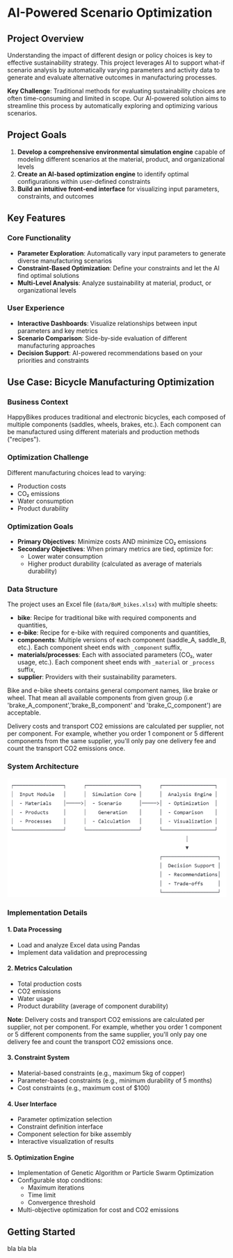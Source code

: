 # AI-Powered Scenario Optimization

## Project Overview

Understanding the impact of different design or policy choices is key to effective sustainability strategy. This project leverages AI to support what-if scenario analysis by automatically varying parameters and activity data to generate and evaluate alternative outcomes in manufacturing processes.

**Key Challenge**: Traditional methods for evaluating sustainability choices are often time-consuming and limited in scope. Our AI-powered solution aims to streamline this process by automatically exploring and optimizing various scenarios.

## Project Goals

1) **Develop a comprehensive environmental simulation engine** capable of modeling different scenarios at the material, product, and organizational levels
2) **Create an AI-based optimization engine** to identify optimal configurations within user-defined constraints
3) **Build an intuitive front-end interface** for visualizing input parameters, constraints, and outcomes

## Key Features

### Core Functionality

- **Parameter Exploration**: Automatically vary input parameters to generate diverse manufacturing scenarios
- **Constraint-Based Optimization**: Define your constraints and let the AI find optimal solutions
- **Multi-Level Analysis**: Analyze sustainability at material, product, or organizational levels

### User Experience

- **Interactive Dashboards**: Visualize relationships between input parameters and key metrics
- **Scenario Comparison**: Side-by-side evaluation of different manufacturing approaches
- **Decision Support**: AI-powered recommendations based on your priorities and constraints

## Use Case: Bicycle Manufacturing Optimization

### Business Context
HappyBikes produces traditional and electronic bicycles, each composed of multiple components (saddles, wheels, brakes, etc.). Each component can be manufactured using different materials and production methods ("recipes").

### Optimization Challenge
Different manufacturing choices lead to varying:
- Production costs
- CO₂ emissions
- Water consumption
- Product durability

### Optimization Goals

- **Primary Objectives**: Minimize costs AND minimize CO₂ emissions
- **Secondary Objectives**: When primary metrics are tied, optimize for:
    - Lower water consumption
    - Higher product durability (calculated as average of materials durability)


### Data Structure
The project uses an Excel file (`data/BoM_bikes.xlsx`) with multiple sheets:

- **bike**: Recipe for traditional bike with required components and quantities,
- **e-bike**: Recipe for e-bike with required components and quantities,
- **components**: Multiple versions of each component (saddle_A, saddle_B, etc.). Each component sheet ends with `_component` suffix,
- **materials/processes**: Each with associated parameters (CO₂, water usage, etc.). Each component sheet ends with `_material` or `_process` suffix,
- **supplier**: Providers with their sustainability parameters.

Bike and e-bike sheets contains general compoment names, like brake or wheel. That mean all available components from given group (i.e 'brake_A_component','brake_B_component' and 'brake_C_component') are acceptable.

Delivery costs and transport CO2 emissions are calculated per supplier, not per component. For example, whether you order 1 component or 5 different components from the same supplier, you'll only pay one delivery fee and count the transport CO2 emissions once.

### System Architecture
![Proposed system Architecture](system_architecture.png)

### Implementation Details

#### 1. Data Processing
- Load and analyze Excel data using Pandas
- Implement data validation and preprocessing

#### 2. Metrics Calculation
- Total production costs
- CO2 emissions
- Water usage
- Product durability (average of component durability)

**Note**: Delivery costs and transport CO2 emissions are calculated per supplier, not per component. For example, whether you order 1 component or 5 different components from the same supplier, you'll only pay one delivery fee and count the transport CO2 emissions once.

#### 3. Constraint System
- Material-based constraints (e.g., maximum 5kg of copper)
- Parameter-based constraints (e.g., minimum durability of 5 months)
- Cost constraints (e.g., maximum cost of $100)

#### 4. User Interface
- Parameter optimization selection
- Constraint definition interface
- Component selection for bike assembly
- Interactive visualization of results

#### 5. Optimization Engine
- Implementation of Genetic Algorithm or Particle Swarm Optimization
- Configurable stop conditions:
  - Maximum iterations
  - Time limit
  - Convergence threshold
- Multi-objective optimization for cost and CO2 emissions


## Getting Started
bla bla bla
